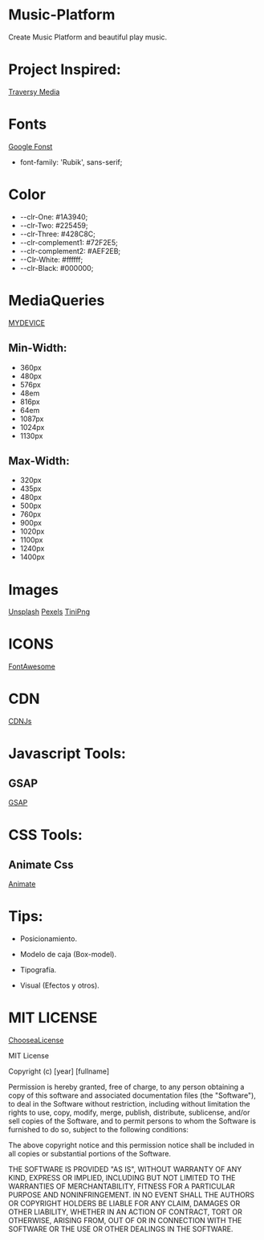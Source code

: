 # Music-Platform
Create Music Platform and beautiful play music. 

# Project Inspired:

[Traversy Media](https://www.youtube.com/watch?v=QTHRWGn_sJw&t=28s)

# Fonts

[Google Fonst](https://fonts.google.com/)
-  font-family: 'Rubik', sans-serif;

# Color

- --clr-One: #1A3940;
- --clr-Two: #225459;
- --clr-Three: #428C8C;
- --clr-complement1: #72F2E5;
- --clr-complement2: #AEF2EB;
- --Clr-White: #ffffff;
- --clr-Black: #000000;

# MediaQueries

[MYDEVICE](https://www.mydevice.io/#compare-devices)

## Min-Width:
- 360px
- 480px
- 576px
- 48em
- 816px
- 64em
- 1087px
- 1024px
- 1130px
 ## Max-Width:
- 320px
- 435px
- 480px
- 500px
- 760px
- 900px
- 1020px
- 1100px
- 1240px
- 1400px

# Images
[Unsplash](https://unsplash.com/)
[Pexels](https://www.pexels.com/)
[TiniPng](https://tinypng.com/)

# ICONS
[FontAwesome](https://fontawesome.com/)
# CDN
[CDNJs](https://cdnjs.com/)

# Javascript Tools:
## GSAP
[GSAP](https://greensock.com/gsap/)

# CSS Tools:

## Animate Css
[Animate](https://animate.style/)
# Tips:
- Posicionamiento.

- Modelo de caja (Box-model).

- Tipografía.

- Visual (Efectos y otros).
# MIT LICENSE

[ChooseaLicense](https://choosealicense.com/)

MIT License

Copyright (c) [year] [fullname]

Permission is hereby granted, free of charge, to any person obtaining a copy of this software and associated documentation files (the "Software"), to deal in the Software without restriction, including without limitation the rights to use, copy, modify, merge, publish, distribute, sublicense, and/or sell copies of the Software, and to permit persons to whom the Software is furnished to do so, subject to the following conditions:

The above copyright notice and this permission notice shall be included in all copies or substantial portions of the Software.

THE SOFTWARE IS PROVIDED "AS IS", WITHOUT WARRANTY OF ANY KIND, EXPRESS OR IMPLIED, INCLUDING BUT NOT LIMITED TO THE WARRANTIES OF MERCHANTABILITY, FITNESS FOR A PARTICULAR PURPOSE AND NONINFRINGEMENT. IN NO EVENT SHALL THE AUTHORS OR COPYRIGHT HOLDERS BE LIABLE FOR ANY CLAIM, DAMAGES OR OTHER LIABILITY, WHETHER IN AN ACTION OF CONTRACT, TORT OR OTHERWISE, ARISING FROM, OUT OF OR IN CONNECTION WITH THE SOFTWARE OR THE USE OR OTHER DEALINGS IN THE SOFTWARE.
